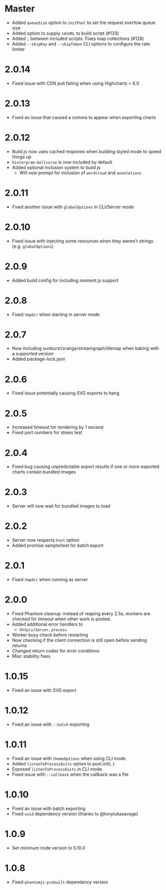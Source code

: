# Master
  * Added `queueSize` option to `initPool` to set the request overfow queue size 
  * Added option to supply `cdnURL` to build script (#133)
  * Added `;` between included scripts. Fixes map collections (#128)
  * Added `--skipKey` and `--skipToken` CLI options to configure the rate limiter

# 2.0.14

  * Fixed issue with CDN pull failing when using Highcharts < 6.0

# 2.0.13
  
  * Fixed an issue that caused a comma to appear when exporting charts

# 2.0.12
  
  * Build.js now uses cached respones when building styled mode to speed things up
  * `historgram-bellcurve` is now included by default
  * Added optional inclusion system to build.js 
    - Will now prompt for inclusion of `wordcloud` and `annotations`

# 2.0.11

  * Fixed another issue with `globalOptions` in CLI/Server mode

# 2.0.10
  
  * Fixed issue with injecting some resources when they weren't strings (e.g. `globalOptions`)

# 2.0.9
  
  * Added build config for including moment.js support

# 2.0.8
  
  * Fixed `tmpdir` when starting in server mode

# 2.0.7

  * Now including sunburst/xrange/streamgraph/tilemap when baking with a  supported version
  * Added package-lock.json

# 2.0.6
  
  * Fixed issue potentially causing SVG exports to hang

# 2.0.5

  * Increased timeout for rendering by 1 second
  * Fixed port numbers for stress test

# 2.0.4
  
  * Fixed bug causing unpredictable export results if one or more exported
    charts contain bundled images

# 2.0.3

 * Server will now wait for bundled images to load

# 2.0.2
 
 * Server now respects `host` option
 * Added promise sample/test for batch export

# 2.0.1
  
  * Fixed `tmpdir` when running as server

# 2.0.0
  * Fixed Phantom cleanup: instead of reaping every 2.5s, workers are checked for timeout when other work is posted.
  * Added additional error handlers to
    * `hhtp(s)Server`, `process`
  * Worker busy check before restarting
  * Now checking if the client connection is still open before sending returns
  * Changed return codes for error conditions
  * Misc stability fixes

# 1.0.15
  * Fixed an issue with SVG export

# 1.0.12

  * Fixed an issue with `--batch` exporting
  
# 1.0.11

  * Fixed an issue with `themeOptions` when using CLI mode
  * Added `listenToProcessExits` option to pool.init(..)
  * Exposed `listenToProcessExits` in CLI mode
  * Fixed issue with `--callback` when the callback was a file

# 1.0.10

  * Fixed an issue with batch exporting
  * Fixed `uuid` dependency version (thanks to @tonylukasavage)

# 1.0.9
    
  * Set minimum node version to 5.10.0

# 1.0.8
 
 * Fixed `phantomjs-prebuilt` dependency version

